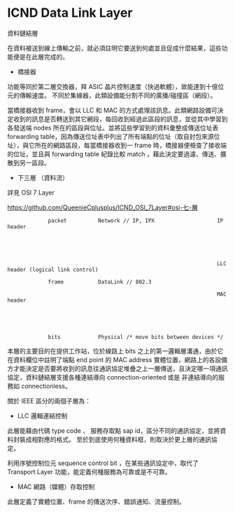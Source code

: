 # ICND Data Link Layer
資料鏈結層

在資料被送到線上傳輸之前，就必須註明它要送到何處並且促成什麼結果，這些功能便是在此層完成的。

* 橋接器

功能等同於第二層交換器，拜 ASIC 晶片控制速度（快過軟體），故能達到十億位元的傳輸速度。
不同於集線器，此類設備能分割不同的廣播/碰撞區（網段）。

當橋接器收到 frame，會以 LLC 和 MAC 的方式處理該訊息。此類網路設備可決定收到的訊息是否轉送到其它網段，每回收到經過此區段的訊息，並從其中學習到各發送端 nodes 所在的區段與位址。並將這些學習到的資料彙整成傳送位址表 forwarding table，因為傳送位址表中列出了所有端點的位址（取自封包來源位址），與它所在的網路區段，每當橋接器收到一 frame 時，橋接器便檢查了接收端的位址，並且與 forwarding table 紀錄比較 match ，藉此決定要過濾、傳送、擴散到另一區段。

* 下三層 （資料流）     


詳見 OSI 7 Layer

https://github.com/QueenieCplusplus/ICND_OSI_7Layer#osi-七-層

                               
                 packet          Network // IP, IPX                    IP header
                 
                 
                 
                 
                 
                                                                       LLC header (logical link control)
                               
                 frame           DataLink // 802.3
                 
                                                                       MAC header 
                                                                       
                                                                       
                                                                       
                                                                       
                             
                 bits            Physical /* move bits between devices */

本層的主要目的在提供工作站，位於線路上 bits 之上的第一邏輯層溝通，由於它在資料欄位中註明了端點 end point 的 MAC address 實體位置，網路上的各設備方才能決定是否要將收到的訊息往通訊協定堆疊之上一層傳送，且決定哪一項通訊協定，資料鏈結層支援各種連結導向 connection-oriented 或是 非連結導向的服務如 connectionless。

關於 IEEE 區分的兩個子層為：

* LLC 邏輯連結控制

此層能藉由代碼 type code 、 服務存取點 sap id，區分不同的通訊協定，並將資料封裝成相對應的格式。 至於到底使用何種資料框，則取決於更上層的通訊協定。

利用序號控制位元 sequence control bit ，在某些通訊協定中，取代了 Transport Layer 功能，能定義何種服務為可靠或是不可靠。

* MAC 網路（媒體）存取控制

此層定義了實體位置、frame 的傳送次序、錯誤通知、流量控制。
